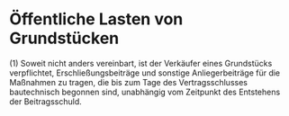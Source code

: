 # Öffentliche Lasten von Grundstücken

(1) Soweit nicht anders vereinbart, ist der Verkäufer eines Grundstücks verpflichtet, Erschließungsbeiträge und sonstige Anliegerbeiträge für die Maßnahmen zu tragen, die bis zum Tage des Vertragsschlusses bautechnisch begonnen sind, unabhängig vom Zeitpunkt des Entstehens der Beitragsschuld.
